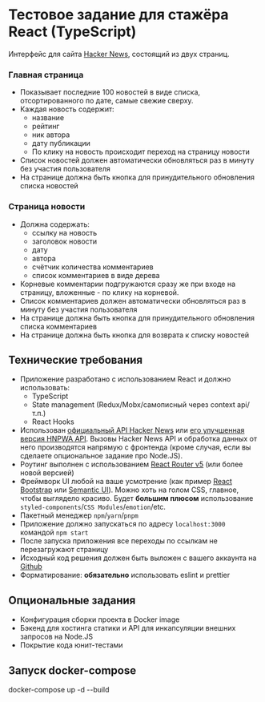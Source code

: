 # Тестовое задание для стажёра React (TypeScript)

Интерфейс для сайта [Hacker News](https://news.ycombinator.com/news), состоящий из двух страниц.

### Главная страница

- Показывает последние 100 новостей в виде списка, отсортированного по дате, самые свежие сверху.
- Каждая новость содержит:
    - название
    - рейтинг
    - ник автора
    - дату публикации
    - По клику на новость происходит переход на страницу новости
- Список новостей должен автоматически обновляться раз в минуту без участия пользователя
- На странице должна быть кнопка для принудительного обновления списка новостей

### Страница новости

- Должна содержать:
    - ссылку на новость
    - заголовок новости
    - дату
    - автора
    - счётчик количества комментариев
    - список комментариев в виде дерева
- Корневые комментарии подгружаются сразу же при входе на страницу, вложенные - по клику на корневой.
- Список комментариев должен автоматически обновляться раз в минуту без участия пользователя
- На странице должна быть кнопка для принудительного обновления списка комментариев
- На странице должна быть кнопка для возврата к списку новостей

## Технические требования

- Приложение разработано с использованием React и должно использовать:
    - TypeScript
    - State management (Redux/Mobx/самописный через context api/т.п.)
    - React Hooks
- Использован [официальный API Hacker News](https://github.com/HackerNews/API) или [его улучшенная версия HNPWA API](https://github.com/tastejs/hacker-news-pwas/blob/master/docs/api.md). Вызовы Hacker News API и обработка данных от него производятся напрямую с фронтенда (кроме случая, если вы сделаете опциональное задание про Node.JS).
- Роутинг выполнен с использованием [React Router v5](https://github.com/ReactTraining/react-router/releases/tag/v5.0.0) (или более новой версией)
- Фреймворк UI любой на ваше усмотрение (как пример [React Bootstrap](https://react-bootstrap.github.io/) или [Semantic UI](https://react.semantic-ui.com/)). Можно хоть на голом CSS, главное, чтобы выглядело красиво. Будет **большим плюсом** использование `styled-components`/`СSS Modules`/`emotion`/etc.
- Пакетный менеджер `npm`/`yarn`/`pnpm`
- Приложение должно запускаться по адресу `localhost:3000` командой `npm start`
- После запуска приложения все переходы по ссылкам не перезагружают страницу
- Исходный код решения должен быть выложен с вашего аккаунта на [Github](http://github.com/)
- Форматирование: **обязательно** использовать eslint и prettier

## Опциональные задания

- Конфигурация сборки проекта в Docker image
- Бэкенд для хостинга статики и API для инкапсуляции внешних запросов на Node.JS
- Покрытие кода юнит-тестами


## Запуск docker-compose

 docker-compose up -d --build
